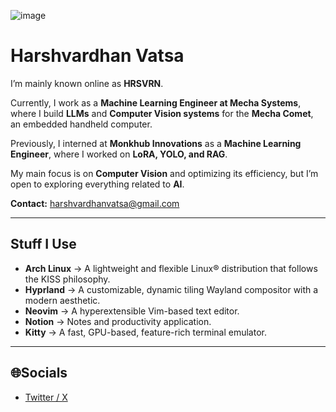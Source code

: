 ![image](https://github.com/user-attachments/assets/96098555-e9ac-43d6-9a3d-e65cac80d5b0)
# Harshvardhan Vatsa  

I’m mainly known online as **HRSVRN**.  

Currently, I work as a **Machine Learning Engineer at Mecha Systems**, where I build **LLMs** and **Computer Vision systems** for the **Mecha Comet**, an embedded handheld computer.  

Previously, I interned at **Monkhub Innovations** as a **Machine Learning Engineer**, where I worked on **LoRA, YOLO, and RAG**.  

My main focus is on **Computer Vision** and optimizing its efficiency, but I’m open to exploring everything related to **AI**.  

**Contact:** [harshvardhanvatsa@gmail.com](mailto:harshvardhanvatsa@gmail.com)  

---

##  Stuff I Use  

- **Arch Linux** → A lightweight and flexible Linux® distribution that follows the KISS philosophy.  
- **Hyprland** → A customizable, dynamic tiling Wayland compositor with a modern aesthetic.  
- **Neovim** → A hyperextensible Vim-based text editor.  
- **Notion** → Notes and productivity application.  
- **Kitty** → A fast, GPU-based, feature-rich terminal emulator.  

---

## 🌐Socials  

- [Twitter / X](https://x.com/hrsvrn_)  
